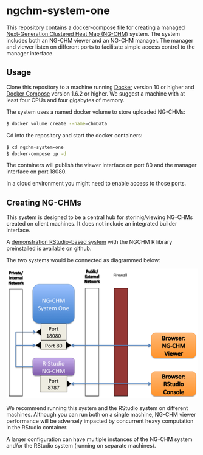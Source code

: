 # ngchm-system-one

This repository contains a docker-compose file for creating a managed [Next-Generation Clustered Heat Map (NG-CHM)](http://bioinformatics.mdanderson.org/main/NG-CHM:Overview) system.  The system includes both an NG-CHM viewer and an NG-CHM manager.  The manager and viewer listen on different ports to facilitate simple access control to the manager interface.

## Usage

Clone this repository to a machine running [Docker](https://www.docker.com/) version 10 or higher and [Docker Compose](https://docs.docker.com/compose/) version 1.6.2 or higher.  We suggest a machine with at least four CPUs and four gigabytes of memory.

The system uses a named docker volume to store uploaded NG-CHMs:
```bash
$ docker volume create --name=chmData
```

Cd into the repository and start the docker containers:
```bash
$ cd ngchm-system-one
$ docker-compose up -d
```
The containers will publish the viewer interface on port 80 and the manager interface on port 18080.

In a cloud environment you might need to enable access to those ports.

## Creating NG-CHMs

This system is designed to be a central hub for storinig/viewing NG-CHMs created on client machines. It does not include an integrated builder interface.

A [demonstration RStudio-based system](https://github.com/bmbroom/rstudio-isb-ngchm-demo) with the NGCHM R library preinstalled is available on github.

The two systems would be connected as diagrammed below:

![image](nodes.png)

We recommend running this system and the RStudio system on different machines.  Although you can run both on a single machine,
NG-CHM viewer performance will be adversely impacted by concurrent heavy computation in the RStudio container.

A larger configuration can have multiple instances of the NG-CHM system and/or the RStudio system (running on separate machines).
